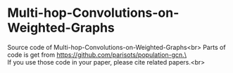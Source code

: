 # Multi-hop-Convolutions-on-Weighted-Graphs
Source code of Multi-hop-Convolutions-on-Weighted-Graphs\<br>
Parts of code is get from https://github.com/parisots/population-gcn.\<br>
If you use those code in your paper, please cite related papers.\<br>

